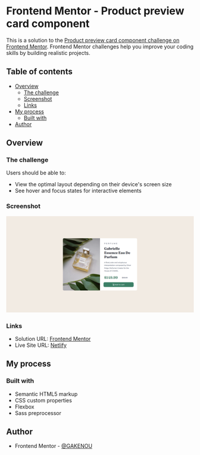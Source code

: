 # Frontend Mentor - Product preview card component

This is a solution to the [Product preview card component challenge on Frontend Mentor](https://www.frontendmentor.io/challenges/product-preview-card-component-GO7UmttRfa). Frontend Mentor challenges help you improve your coding skills by building realistic projects. 

## Table of contents

- [Overview](#overview)
  - [The challenge](#the-challenge)
  - [Screenshot](#screenshot)
  - [Links](#links)
- [My process](#my-process)
  - [Built with](#built-with)
- [Author](#author)


## Overview

### The challenge

Users should be able to:

- View the optimal layout depending on their device's screen size
- See hover and focus states for interactive elements

### Screenshot

![](./screenshot.png)

### Links

- Solution URL: [Frontend Mentor](https://www.frontendmentor.io/solutions/responsive-product-preview-card-using-html-and-css-sxrK_-rgNU)
- Live Site URL: [Netlify](https://dotcom-product-preview-card.netlify.app/)

## My process

### Built with

- Semantic HTML5 markup
- CSS custom properties
- Flexbox
- Sass preprocessor

## Author

- Frontend Mentor - [@GAKENOU](https://www.frontendmentor.io/profile/GAKENOU)
